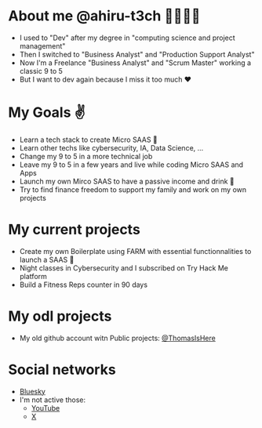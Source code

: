 # About me @ahiru-t3ch :wave::fr::duck:
- I used to "Dev" after my degree in "computing science and project management"
- Then I switched to "Business Analyst" and "Production Support Analyst"
- Now I'm a Freelance "Business Analyst" and "Scrum Master" working a classic 9 to 5
- But I want to dev again because I miss it too much :heart:

# My Goals :v:
- Learn a tech stack to create Micro SAAS :seedling:
- Learn other techs like cybersecurity, IA, Data Science, ...
- Change my 9 to 5 in a more technical job
- Leave my 9 to 5 in a few years and live while coding Micro SAAS and Apps
- Launch my own Mirco SAAS to have a passive income and drink :beer:
- Try to find finance freedom to support my family and work on my own projects

# My current projects
- Create my own Boilerplate using FARM with essential functionnalities to launch a SAAS :bug:
- Night classes in Cybersecurity and I subscribed on Try Hack Me platform
- Build a Fitness Reps counter in 90 days
 
# My odl projects
- My old github account witn Public projects: [@ThomasIsHere](https://github.com/ThomasIsHere)

# Social networks
- [Bluesky](https://bsky.app/profile/ahiru-t3ch.bsky.social)
- I'm not active those:
  - [YouTube](https://www.youtube.com/@Ahiru-T3ch)
  - [X](https://x.com/AhiruT3ch)
